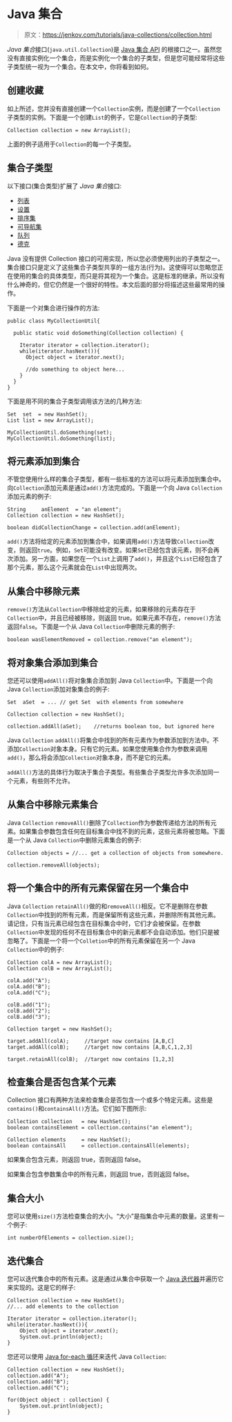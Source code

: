 # Java 集合

> 原文：<https://jenkov.com/tutorials/java-collections/collection.html>

*Java 集合*接口(`java.util.Collection`)是 [Java 集合 API](index.html) 的根接口之一。虽然您没有直接实例化一个集合，而是实例化一个集合的子类型，但是您可能经常将这些子类型统一视为一个集合。在本文中，你将看到如何。

## 创建收藏

如上所述，您并没有直接创建一个`Collection`实例，而是创建了一个`Collection`子类型的实例。下面是一个创建`List`的例子，它是`Collection`的子类型:

```
Collection collection = new ArrayList();

```

上面的例子适用于`Collection`的每一个子类型。

## 集合子类型

以下接口(集合类型)扩展了 *Java* *集合*接口:

*   [列表](list.html)
*   [设置](set.html)
*   [排序集](sortedset.html)
*   [可导航集](navigableset.html)
*   [队列](queue.html)
*   [德克](deque.html)

Java 没有提供 Collection 接口的可用实现，所以您必须使用列出的子类型之一。集合接口只是定义了这些集合子类型共享的一组方法(行为)。这使得可以忽略您正在使用的集合的具体类型，而只是将其视为一个集合。这是标准的继承，所以没有什么神奇的，但它仍然是一个很好的特性。本文后面的部分将描述这些最常用的操作。

下面是一个对集合进行操作的方法:

```
public class MyCollectionUtil{

  public static void doSomething(Collection collection) {

    Iterator iterator = collection.iterator();
    while(iterator.hasNext()){
      Object object = iterator.next();

      //do something to object here...
    }
  }
}

```

下面是用不同的集合子类型调用该方法的几种方法:

```
Set  set  = new HashSet();
List list = new ArrayList();

MyCollectionUtil.doSomething(set);
MyCollectionUtil.doSomething(list);    

```

## 将元素添加到集合

不管您使用什么样的集合子类型，都有一些标准的方法可以将元素添加到集合中。向`Collection`添加元素是通过`add()`方法完成的。下面是一个向 Java `Collection`添加元素的例子:

```
String     anElement  = "an element";
Collection collection = new HashSet();

boolean didCollectionChange = collection.add(anElement);

```

`add()`方法将给定的元素添加到集合中，如果调用`add()`方法导致`Collection`改变，则返回`true`。例如，`Set`可能没有改变。如果`Set`已经包含该元素，则不会再次添加。另一方面，如果您在一个`List`上调用了`add()`，并且这个`List`已经包含了那个元素，那么这个元素就会在`List`中出现两次。

## 从集合中移除元素

`remove()`方法从`Collection`中移除给定的元素，如果移除的元素存在于`Collection`中，并且已经被移除，则返回 true。如果元素不存在，`remove()`方法返回`false`。下面是一个从 Java `Collection`中删除元素的例子:

```
boolean wasElementRemoved = collection.remove("an element");

```

## 将对象集合添加到集合

您还可以使用`addAll()`将对象集合添加到 Java `Collection`中。下面是一个向 Java `Collection`添加对象集合的例子:

```
Set  aSet  = ... // get Set  with elements from somewhere

Collection collection = new HashSet();

collection.addAll(aSet);    //returns boolean too, but ignored here

```

Java `Collection` `addAll()`将集合中找到的所有元素作为参数添加到方法中。不添加`Collection`对象本身。只有它的元素。如果您使用集合作为参数来调用`add()`，那么将会添加`Collection`对象本身，而不是它的元素。

`addAll()`方法的具体行为取决于集合子类型。有些集合子类型允许多次添加同一个元素，有些则不允许。

## 从集合中移除元素集合

Java `Collection` `removeAll()`删除了`Collection`作为参数传递给方法的所有元素。如果集合参数包含任何在目标集合中找不到的元素，这些元素将被忽略。下面是一个从 Java `Collection`中删除元素集合的例子:

```
Collection objects = //... get a collection of objects from somewhere.

collection.removeAll(objects);

```

## 将一个集合中的所有元素保留在另一个集合中

Java `Collection` `retainAll()`做的和`removeAll()`相反。它不是删除在参数`Collection`中找到的所有元素，而是保留所有这些元素，并删除所有其他元素。请记住，只有当元素已经包含在目标集合中时，它们才会被保留。在参数`Collection`中发现的任何不在目标集合中的新元素都不会自动添加。他们只是被忽略了。下面是一个将一个`Colletion`中的所有元素保留在另一个 Java `Collection`中的例子:

```
Collection colA = new ArrayList();
Collection colB = new ArrayList();

colA.add("A");
colA.add("B");
colA.add("C");

colB.add("1");
colB.add("2");
colB.add("3");

Collection target = new HashSet();

target.addAll(colA);     //target now contains [A,B,C]
target.addAll(colB);     //target now contains [A,B,C,1,2,3]

target.retainAll(colB);  //target now contains [1,2,3]

```

## 检查集合是否包含某个元素

Collection 接口有两种方法来检查集合是否包含一个或多个特定元素。这些是`contains()`和`containsAll()`方法。它们如下图所示:

```
Collection collection   = new HashSet();
boolean containsElement = collection.contains("an element");

Collection elements     = new HashSet();
boolean containsAll     = collection.containsAll(elements);

```

如果集合包含元素，则返回 true，否则返回 false。

如果集合包含参数集合中的所有元素，则返回 true，否则返回 false。

## 集合大小

您可以使用`size()`方法检查集合的大小。“大小”是指集合中元素的数量。这里有一个例子:

```
int numberOfElements = collection.size();    

```

## 迭代集合

您可以迭代集合中的所有元素。这是通过从集合中获取一个 [Java 迭代器](iterator.html)并遍历它来实现的。这是它的样子:

```
Collection collection = new HashSet();
//... add elements to the collection

Iterator iterator = collection.iterator();
while(iterator.hasNext()){
    Object object = iterator.next();
    System.out.println(object);
}

```

您还可以使用 [Java for-each 循环](/java/for.html#the-java-for-each-loop)来迭代 Java `Collection`:

```
Collection collection = new HashSet();
collection.add("A");
collection.add("B");
collection.add("C");

for(Object object : collection) {
    System.out.println(object);
}

```